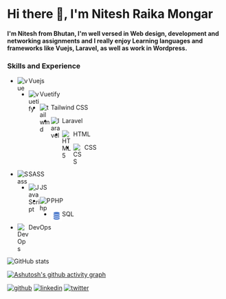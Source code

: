# Hi there 👋, I'm Nitesh Raika Mongar
#### I'm Nitesh from Bhutan, I'm well versed in Web design, development and networking assignments and I really enjoy Learning languages and frameworks like Vuejs, Laravel, as well as work in Wordpress.

### Skills and Experience

* <img align="left" alt="vue" width="26px" src="https://seeklogo.com/images/V/vuejs-logo-17D586B587-seeklogo.com.png"/> Vuejs

* <img align="left" alt="vuetify" width="26px" src="https://seeklogo.com/images/V/vuetify-logo-3BCF73C928-seeklogo.com.png"/> Vuetify

* <img align="left" alt="tailwind" width="26px" src="https://seeklogo.com/images/T/tailwind-css-logo-5AD4175897-seeklogo.com.png"/> Tailwind CSS

* <img align="left" alt="laravel" width="26px" src="https://seeklogo.com/images/L/laravel-framework-logo-C10176EC8C-seeklogo.com.png"/> Laravel

* <img align="left" alt="HTML5" width="26px" src="https://seeklogo.com/images/H/html5-without-wordmark-color-logo-14D252D878-seeklogo.com.png"/> HTML

* <img align="left" alt="CSS" width="26px" src="https://seeklogo.com/images/C/css3-logo-647BAA43FE-seeklogo.com.png"/> CSS

<br/>

* <img align="left" alt="Sass" width="26px" src="https://seeklogo.com/images/S/sass-logo-EFE1469B2C-seeklogo.com.png"/> SASS

* <img align="left" alt="JavaScript" width="26px" src="https://seeklogo.com/images/J/javascript-logo-8892AEFCAC-seeklogo.com.png"/> JS

* <img align="left" alt="Php" width="26px" src="https://seeklogo.com/images/P/PHP-logo-0B2FDC4529-seeklogo.com.png"/> PHP

* <img align="left" alt="SQL" width="26px" src="https://raw.githubusercontent.com/github/explore/80688e429a7d4ef2fca1e82350fe8e3517d3494d/topics/sql/sql.png"/> SQL

* <img align="left" alt="DevOps" width="26px" src="https://seeklogo.com/images/D/devops-logo-CDF1353483-seeklogo.com.png" /> DevOps

<!-- * <img align="left" alt="Networking" width="30px" src="https://icon-library.com/images/information-technology-icon/information-technology-icon-24.jpg" /> Networking -->

<br/>
<br/>

<!-- ![Top Langs](https://github-readme-stats.vercel.app/api/top-langs/?username=niteshraika&theme=github_dark) -->


![GitHub stats](https://github-readme-stats.vercel.app/api?username=niteshraika&show_icons=true&theme=github_dark)


[![Ashutosh's github activity graph](https://activity-graph.herokuapp.com/graph?username=niteshraika&theme=react-dark)](https://github.com/ashutosh00710/github-readme-activity-graph)


[<img src='https://cdn.jsdelivr.net/npm/simple-icons@3.0.1/icons/github.svg' alt='github' height='40'>](https://github.com/niteshraika)   [<img src='https://cdn.jsdelivr.net/npm/simple-icons@3.0.1/icons/linkedin.svg' alt='linkedin' height='40'>](https://www.linkedin.com/in/nitesh-raika-mongar-aa79671ba/)   [<img src='https://cdn.jsdelivr.net/npm/simple-icons@3.0.1/icons/twitter.svg' alt='twitter' height='40'>](https://twitter.com/nitesh_mongar)  
